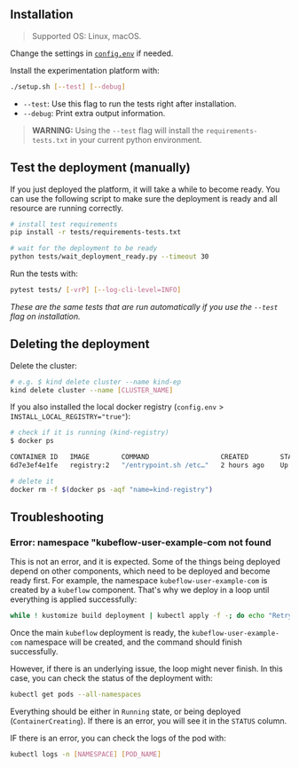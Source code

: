 ## Installation

> Supported OS: Linux, macOS.

Change the settings in [`config.env`](config.env) if needed.

Install the experimentation platform with:

```bash
./setup.sh [--test] [--debug]
```

- `--test`: Use this flag to run the tests right after installation.
- `--debug`: Print extra output information.

> **WARNING:** Using the `--test` flag will install the `requirements-tests.txt` in your current python environment.

## Test the deployment (manually)

If you just deployed the platform, it will take a while to become ready. You can use
the following script to make sure the deployment is ready and all resource are running
correctly.

```bash
# install test requirements
pip install -r tests/requirements-tests.txt
```

```bash
# wait for the deployment to be ready
python tests/wait_deployment_ready.py --timeout 30
```

Run the tests with:

```bash
pytest tests/ [-vrP] [--log-cli-level=INFO]
```

*These are the same tests that are run automatically if you use the `--test` flag on installation.*


## Deleting the deployment

Delete the cluster:
```bash
# e.g. $ kind delete cluster --name kind-ep
kind delete cluster --name [CLUSTER_NAME]
```

If you also installed the local docker registry (`config.env` > `INSTALL_LOCAL_REGISTRY="true"`):

```bash
# check if it is running (kind-registry)
$ docker ps

CONTAINER ID   IMAGE        COMMAND                  CREATED        STATUS        PORTS                       NAMES
6d7e3ef4e1fe   registry:2   "/entrypoint.sh /etc…"   2 hours ago    Up 2 hours    127.0.0.1:5001->5000/tcp    kind-registry
```

```bash
# delete it
docker rm -f $(docker ps -aqf "name=kind-registry")
```

## Troubleshooting

### Error: namespace "kubeflow-user-example-com not found

This is not an error, and it is expected. Some of the things being deployed depend on other components, which need to be deployed and become ready first.
For example, the namespace `kubeflow-user-example-com` is created by a `kubeflow` component. That's why we deploy in a loop until everything is applied successfully:

```bash
while ! kustomize build deployment | kubectl apply -f -; do echo "Retrying to apply resources. Be patient, this might takes a while..."; sleep 10; done
```

Once the main `kubeflow` deployment is ready, the `kubeflow-user-example-com` namespace will be created, and the command should finish successfully.

However, if there is an underlying issue, the loop might never finish. In this case, you can check the status of the deployment with:

```bash
kubectl get pods --all-namespaces
```

Everything should be either in `Running` state, or being deployed (`ContainerCreating`). If there is an error, you will see it in the `STATUS` column.

IF there is an error, you can check the logs of the pod with:

```bash
kubectl logs -n [NAMESPACE] [POD_NAME]
```